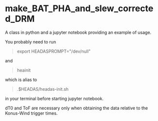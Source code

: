 # make_BAT_PHA_and_slew_corrected_DRM
A class in python and a jupyter notebook providing an example of usage.

You probably need to run 

> export HEADASPROMPT="/dev/null"

and

> heainit

which is alias to 

> .$HEADAS/headas-init.sh

in your terminal before starting jupyter notebook.

dT0 and ToF are necessary only when obtaining the data relative to the Konus-Wind trigger times.
